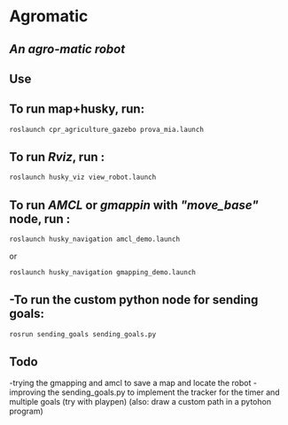 # Agromatic
## _An agro-matic robot_

Use
-
To run map+husky, run:
-

```sh
roslaunch cpr_agriculture_gazebo prova_mia.launch
```

To run _Rviz_, run :
-
```sh
roslaunch husky_viz view_robot.launch
```


To run _AMCL_ or _gmappin_ with _"move_base"_ node, run :
-
```sh
roslaunch husky_navigation amcl_demo.launch
```
or
```sh
roslaunch husky_navigation gmapping_demo.launch
```

-To run the custom python node for sending goals: 
-
```sh
rosrun sending_goals sending_goals.py
```

## Todo

-trying the gmapping and amcl to save a map and locate the robot
-improving the sending_goals.py to implement the tracker for the timer and multiple goals (try with playpen)
(also: draw a custom path in a pytohon program)
